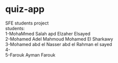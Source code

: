 # quiz-app
SFE students project
<br>
students:
<br>
  1-MohaMmed Salah apd Elzaher Elsayed<br>
  2-Mohamed Adel Mahmoud Mohamed El Sharkawy<br>
  3-Mohamed abd el Nasser abd el Rahman el sayed<br>
  4-<br>
  5-Farouk Ayman Farouk <br>
  
  
  
  
  
 
